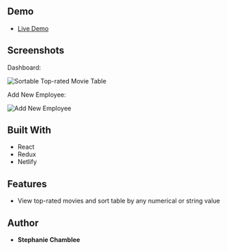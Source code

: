 ## Demo

- [Live Demo](https://peaceful-bose-4526a0.netlify.com/)

## Screenshots

Dashboard:

![Sortable Top-rated Movie Table](/public/screenshot)

Add New Employee:

![Add New Employee](https://image.ibb.co/f8Eano/Screen_Shot_2018_06_10_at_5_52_38_AM.png)

## Built With

* React
* Redux
* Netlify

## Features

* View top-rated movies and sort table by any numerical or string value

## Author

* **Stephanie Chamblee** 
